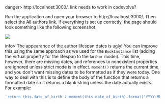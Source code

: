 danger>   http://localhost:3000/.  link needs to work in codevolve?

Run the application and open your browser to http://localhost:3000/. Then select the All authors link. If everything is set up correctly, the page should look something like the following screenshot.

![](https://storage.googleapis.com/codevolve-assets/internal/courses/Mozilla/LocalLibary_Express_Author_List.png)

info> The appearance of the author lifespan dates is ugly! You can improve this using the same approach as we used for the `BookInstance` list (adding the virtual property for the lifespan to the `Author` model). This time, however, there are missing dates, and references to nonexistent properties are ignored unless strict mode is in effect. `moment()` returns the current time, and you don't want missing dates to be formatted as if they were today. One way to deal with this is to define the body of the function that returns a formatted date so it returns a blank string unless the date actually exists. For example:

```js
`return this.date_of_birth ? moment(this.date_of_birth).format('YYYY-MM-DD') : '';`
```
